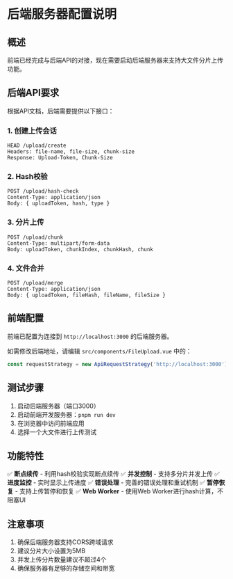 # 后端服务器配置说明

## 概述

前端已经完成与后端API的对接，现在需要启动后端服务器来支持大文件分片上传功能。

## 后端API要求

根据API文档，后端需要提供以下接口：

### 1. 创建上传会话
```http
HEAD /upload/create
Headers: file-name, file-size, chunk-size
Response: Upload-Token, Chunk-Size
```

### 2. Hash校验
```http
POST /upload/hash-check
Content-Type: application/json
Body: { uploadToken, hash, type }
```

### 3. 分片上传
```http
POST /upload/chunk
Content-Type: multipart/form-data
Body: uploadToken, chunkIndex, chunkHash, chunk
```

### 4. 文件合并
```http
POST /upload/merge
Content-Type: application/json
Body: { uploadToken, fileHash, fileName, fileSize }
```

## 前端配置

前端已配置为连接到 `http://localhost:3000` 的后端服务器。

如需修改后端地址，请编辑 `src/components/FileUpload.vue` 中的：

```typescript
const requestStrategy = new ApiRequestStrategy('http://localhost:3000');
```

## 测试步骤

1. 启动后端服务器（端口3000）
2. 启动前端开发服务器：`pnpm run dev`
3. 在浏览器中访问前端应用
4. 选择一个大文件进行上传测试

## 功能特性

✅ **断点续传** - 利用hash校验实现断点续传
✅ **并发控制** - 支持多分片并发上传
✅ **进度监控** - 实时显示上传进度
✅ **错误处理** - 完善的错误处理和重试机制
✅ **暂停恢复** - 支持上传暂停和恢复
✅ **Web Worker** - 使用Web Worker进行hash计算，不阻塞UI

## 注意事项

1. 确保后端服务器支持CORS跨域请求
2. 建议分片大小设置为5MB
3. 并发上传分片数量建议不超过4个
4. 确保服务器有足够的存储空间和带宽
